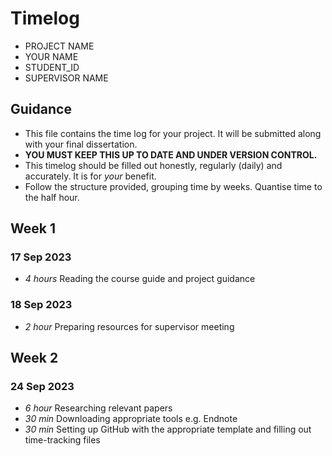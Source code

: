 # Timelog

* PROJECT NAME
* YOUR NAME
* STUDENT_ID
* SUPERVISOR NAME

## Guidance

* This file contains the time log for your project. It will be submitted along with your final dissertation.
* **YOU MUST KEEP THIS UP TO DATE AND UNDER VERSION CONTROL.**
* This timelog should be filled out honestly, regularly (daily) and accurately. It is for *your* benefit.
* Follow the structure provided, grouping time by weeks.  Quantise time to the half hour.

## Week 1

### 17 Sep 2023

* *4 hours* Reading the course guide and project guidance

### 18 Sep 2023

* *2 hour* Preparing resources for supervisor meeting

## Week 2

### 24 Sep 2023

* *6 hour* Researching relevant papers
* *30 min* Downloading appropriate tools e.g. Endnote
*  *30 min* Setting up GitHub with the appropriate template and filling out time-tracking files
